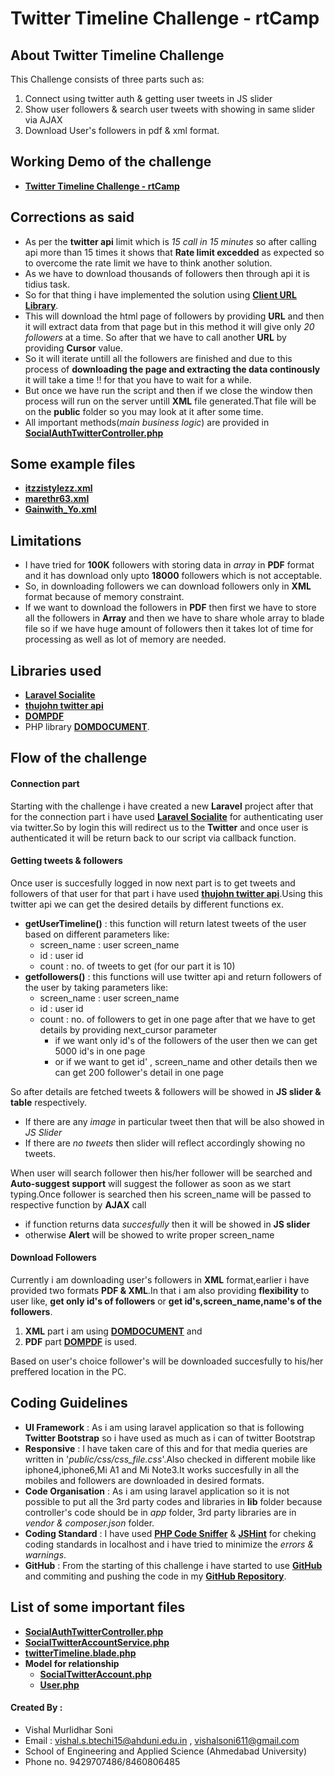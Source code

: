 # Twitter Timeline Challenge - rtCamp

## About Twitter Timeline Challenge

This Challenge consists of three parts such as:
1. Connect using twitter auth & getting user tweets in JS slider
2. Show user followers & search user tweets with showing in same slider via AJAX
3. Download User's followers in pdf & xml format.

## Working Demo of the challenge
- **[Twitter Timeline Challenge - rtCamp](http://ec2-18-191-220-211.us-east-2.compute.amazonaws.com/)**

## Corrections as said
* As per the **twitter api** limit which is *15 call in 15 minutes* so after calling api more than 15 times it shows that **Rate limit excedded** as expected so to overcome the rate limit we have to think another solution.
* As we have to download thousands of followers then through api it is tidius task.
* So for that thing i have implemented the solution using **[Client URL Library](http://php.net/manual/en/book.curl.php)**.
* This will download the html page of followers by providing **URL** and then it will extract data from that page but in this method it will give only *20 followers* at a time. So after that we have to call another **URL** by providing **Cursor** value.
* So it will iterate untill all the followers are finished and due to this process of **downloading the page and extracting the data continously** it will take a time !! for that you have to wait for a while.
* But once we have run the script and then if we close the window then process will run on the server untill **XML** file generated.That file will be on the **public** folder so you may look at it after some time. 
* All important methods(*main business logic*) are provided in **[SocialAuthTwitterController.php](https://github.com/VishalMSoni/twitter_timeline_challenge/blob/master/app/Http/Controllers/SocialAuthTwitterController.php)**

## Some example files
* **[itzzistylezz.xml](https://github.com/VishalMSoni/twitter_timeline_challenge/blob/master/public/itzzistylezz.xml)**
* **[marethr63.xml](https://github.com/VishalMSoni/twitter_timeline_challenge/blob/master/public/marethr63.xml)**
* **[Gainwith_Yo.xml](https://github.com/VishalMSoni/twitter_timeline_challenge/blob/master/public/Gainwith_Yo.xml)**

## Limitations
- I have tried for **100K** followers with storing data in *array* in **PDF** format and it has download only upto **18000** followers which is not acceptable.
- So, in downloading followers we can download followers only in **XML** format because of memory constraint.
- If we want to download the followers in **PDF** then first we have to store all the followers in **Array** and then we have to share whole array to blade file so if we have huge amount of followers then it takes lot of time for processing as well as lot of memory are needed.

## Libraries used
* **[Laravel Socialite](https://laravel.com/docs/5.6/socialite)**
* **[thujohn twitter api](https://github.com/thujohn/twitter/blob/master/README.md)**
* **[DOMPDF](https://github.com/dompdf/dompdf)**
* PHP library **[DOMDOCUMENT](http://php.net/manual/en/class.domdocument.php)**.

## Flow of the challenge 

#### Connection part
Starting with the challenge i have created a new **Laravel** project after that for the connection part i have used **[Laravel Socialite](https://laravel.com/docs/5.6/socialite)** for authenticating user via twitter.So by login this will redirect us to the **Twitter** and once user is authenticated it will be return back to our script via callback function.

#### Getting tweets & followers
Once user is succesfully logged in now next part is to get tweets and followers of that user for that part i have used **[thujohn twitter api](https://github.com/thujohn/twitter/blob/master/README.md)**.Using this twitter api we can get the desired details by different functions ex.

- **getUserTimeline()** : this function will return latest tweets of the user based on different parameters like:
  - screen_name : user screen_name
  - id : user id
  - count : no. of tweets to get (for our part it is 10)
- **getfollowers()** : this functions will use twitter api and return followers of the user by taking parameters like:
  - screen_name : user screen_name
  - id : user id
  - count : no. of followers to get in one page after that we have to get details by providing next_cursor parameter
    - if we want only id's of the followers of the user then we can get 5000 id's in one page
    - or if we want to get id' , screen_name and other details then we can get 200 follower's detail in one page

So after details are fetched tweets & followers will be showed in **JS slider & table** respectively.
- If there are any *image* in particular tweet then that will be also showed in *JS Slider*
- If there are *no tweets* then slider will reflect accordingly showing no tweets.

When user will search follower then his/her follower will be searched and **Auto-suggest support** will suggest the follower as soon as we start typing.Once follower is searched then his screen_name will be passed to respective function by **AJAX** call 
 - if function returns data *succesfully* then it will be showed in **JS slider**
 - otherwise **Alert** will be showed to write proper screen_name

#### Download Followers
Currently i am downloading user's followers in **XML** format,earlier i have provided two formats **PDF & XML**.In that i am also providing **flexibility** to user like, **get only id's of followers** or **get id's,screen_name,name's of the followers**.

1. **XML** part i am using **[DOMDOCUMENT](http://php.net/manual/en/class.domdocument.php)** and
2. **PDF** part **[DOMPDF](https://github.com/dompdf/dompdf)** is used.

Based on user's choice follower's will be downloaded succesfully to his/her preffered location in the PC.

## Coding Guidelines 
- **UI Framework** : As i am using laravel application so that is following **Twitter Bootstrap** so i have used as much as i can of twitter Bootstrap
- **Responsive** : I have taken care of this and for that media queries are written in '*public/css/css_file.css*'.Also checked in different mobile like iphone4,iphone6,Mi A1 and Mi Note3.It works succesfully in all the mobiles and followers are downloaded in desired formats.
- **Code Organisation** : As i am using laravel application so it is not possible to put all the 3rd party codes and libraries in **lib** folder because controller's code should be in *app* folder, 3rd party libraries are in *vendor & composer.json* folder. 
- **Coding Standard** : I have used **[PHP Code Sniffer](https://github.com/squizlabs/PHP_CodeSniffer)** & **[JSHint](http://jshint.com/)** for cheking coding standards in localhost and i have tried to minimize the *errors & warnings*.
- **GitHub** : From the starting of this challenge i have started to use **[GitHub](https://github.com/)** and commiting and pushing the code in my **[GitHub Repository](https://github.com/VishalMSoni/twitter_timeline_challenge)**. 

## List of some important files
- **[SocialAuthTwitterController.php](https://github.com/VishalMSoni/twitter_timeline_challenge/blob/master/app/Http/Controllers/SocialAuthTwitterController.php)**
- **[SocialTwitterAccountService.php](https://github.com/VishalMSoni/twitter_timeline_challenge/blob/master/app/Services/SocialTwitterAccountService.php)**
- **[twitterTimeline.blade.php](https://github.com/VishalMSoni/twitter_timeline_challenge/blob/master/resources/views/twitterTimeline.blade.php)**
- **Model for relationship**
  - **[SocialTwitterAccount.php](https://github.com/VishalMSoni/twitter_timeline_challenge/blob/master/app/SocialTwitterAccount.php)**
  - **[User.php](https://github.com/VishalMSoni/twitter_timeline_challenge/blob/master/app/User.php)**

#### Created By : 
* Vishal Murlidhar Soni
* Email : vishal.s.btechi15@ahduni.edu.in , vishalsoni611@gmail.com
* School of Engineering and Applied Science (Ahmedabad University)
* Phone no. 9429707486/8460806485
